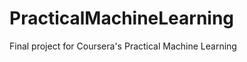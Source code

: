 PracticalMachineLearning
========================

Final project for Coursera's Practical Machine Learning
